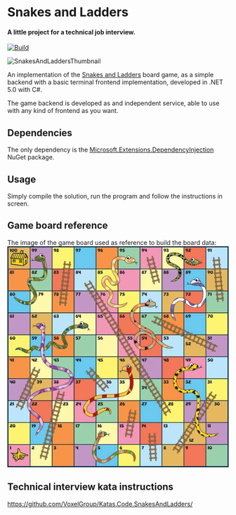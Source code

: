 # Snakes and Ladders
#### A little project for a technical job interview.
[![Build](https://github.com/VisualStudioEX3/SnakesAndLadders/actions/workflows/main.yml/badge.svg)](https://github.com/VisualStudioEX3/SnakesAndLadders/actions/workflows/main.yml)

![SnakesAndLaddersThumbnail](https://repository-images.githubusercontent.com/455662500/74946729-6153-41f1-97c3-7e8edb7d885e)

An implementation of the [Snakes and Ladders](https://en.wikipedia.org/wiki/Snakes_and_ladders) board game, as a simple backend with a basic terminal frontend implementation, developed in .NET 5.0 with C#.

The game backend is developed as and independent service, able to use with any kind of frontend as you want.

## Dependencies
The only dependency is the [Microsoft.Extensions.DependencyInjection](https://www.nuget.org/packages/Microsoft.Extensions.DependencyInjection/) NuGet package.

## Usage
Simply compile the solution, run the program and follow the instructions in screen.

## Game board reference
The image of the game board used as reference to build the board data:
![SnakesAndLaddersBoard](SnakesAndLaddersBoard.jpg)

## Technical interview kata instructions
https://github.com/VoxelGroup/Katas.Code.SnakesAndLadders/
